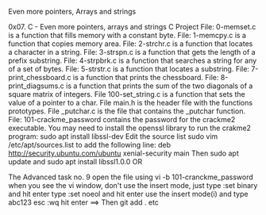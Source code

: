 Even more pointers, Arrays and strings

0x07. C - Even more pointers, arrays and strings C Project File: 0-memset.c is a function that fills memory with a constant byte. File: 1-memcpy.c is a function that copies memory area. File: 2-strchr.c is a function that locates a character in a string. File: 3-strspn.c is a function that gets the length of a prefix substring. File: 4-strpbrk.c is a function that searches a string for any of a set of bytes. File: 5-strstr.c is a function that locates a substring. File: 7-print_chessboard.c is a function that prints the chessboard. File: 8-print_diagsums.c is a function that prints the sum of the two diagonals of a square matrix of integers. File 100-set_string.c is a function that sets the value of a pointer to a char. File main.h is the header file with the functions prototypes. File _putchar.c is the file that contains the _putchar function. File: 101-crackme_password contains the password for the crackme2 executable. You may need to install the openssl library to run the crakme2 program: sudo apt install libssl-dev Edit the source list sudo vim /etc/apt/sources.list to add the following line: deb http://security.ubuntu.com/ubuntu xenial-security main Then sudo apt update and sudo apt install libssl1.0.0 OR

The Advanced task no. 9 open the file using vi -b 101-cranckme_password when you see the vi window, don't use the insert mode, just type :set binary and hit enter type :set noeol and hit enter use the insert mode(i) and type abc123 esc :wq hit enter ==> Then git add . etc
